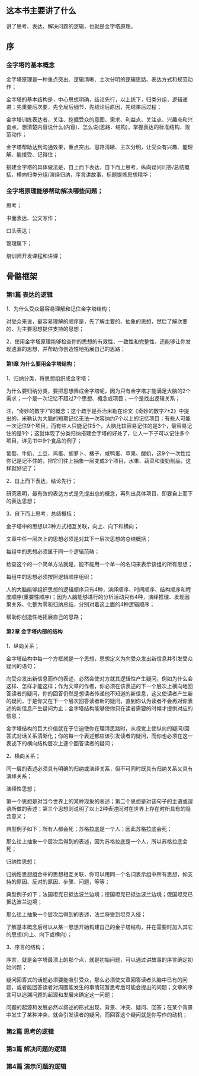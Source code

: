 ## 这本书主要讲了什么

讲了思考、表达、解决问题的逻辑，也就是金字塔原理。

## 序

### 金字塔的基本概念
金字塔原理是一种重点突出、逻辑清晰、主次分明的逻辑思路、表达方式和规范动作；

金字塔的基本结构是，中心思想明确，结论先行，以上统下，归类分组，逻辑递进；先重要后次要，先全局后细节，先结论后原因，先结果后过程；

金字塔训练表达者，关注、挖掘受众的意图、需求、利益点、关注点、兴趣点和兴奋点，想清楚内容说什么(内容)、怎么说(思路、结构)，掌握表达的标准结构、规范动作；

金字塔帮助达到沟通效果，重点突出、思路清晰、主次分明，让受众有兴趣、能理解、能接受、记得住；

搭建金字塔的具体做法是，自上而下表达，自下而上思考，纵向疑问问答/总结概括，横向归类分组/演绎归纳，序言讲故事，标题提炼思想精华；

### 金字塔原理能够帮助解决哪些问题；
思考；

书面表达、公文写作；

口头表达；

管理属下；

培训师开发课程和讲课；

## 骨骼框架

### 第1篇 表达的逻辑
1、为什么受众最容易理解和记住金字塔结构；

对受众来说，最容易理解的顺序是，先了解主要的、抽象的思想，然后了解次要的、为主要思想提供支持的思想；

2、使用金字塔原理能够检查你的思想的有效性、一致性和完整性，还能够让你发现遗漏的思想，并帮助你创造性地拓展自己的思路；

#### 第1章 为什么要用金字塔结构；
1、归纳分类，将思想组织成金字塔；

为什么要归纳分类，要把思想弄成金字塔呢，因为只有金字塔才能满足大脑的2个需求；一个是一次记忆不超过7个思想、概念或项目；一个是找出逻辑关系；

注，“奇妙的数字7”的概念；这个疏于是乔治米勒在论文《奇妙的数字7±2》中提出的，米勒认为大脑的短期记忆无法一次容纳约7个以上的记忆项目；有些人可能一次记住9个项目，而有些人只能记住5个，大脑比较容易记住的是3个，最容易记住的是1个；这就体现了分类归纳搭建金字塔的好处了，让人一下子可以记住多个项目，详见书中9个食品的例子；

葡萄、牛奶、土豆、鸡蛋、胡萝卜、橘子、咸鸭蛋、苹果、酸奶，这9个一次性给你记是记不住的，把它们往上抽象一层变成3个项目，水果、蔬菜和蛋奶制品，这样就好记了；

2、自上而下表达，结论先行；

研究表明，最有效的表达方式是先提出总的概念，再列出具体项目，即要自上而下的表达思想；

3、自下而上思考，总结概括；

金子塔中的思想以3种方式相互关联，向上、向下和横向；

文章中任一层次上的思想必须是对其下一层次思想的总结概括；

每组中的思想必须属于同一个逻辑范畴；

检查这个的一个简单方法就是，能不能用一个单一的名词来表示该组的所有思想；

每组中的思想必须按照逻辑顺序组织；

人的大脑能够组织思想的逻辑顺序只有4种，演绎顺序、时间顺序、结构顺序和程度顺序(重要性顺序)；因为人脑能够进行的分析活动只有4种，演绎推理、发现因果关系、化整为零和归纳总结，分别对着这上面的4种逻辑顺序；

帮助你创造性地拓展自己的思路；

#### 第2章 金字塔内部的结构
1、纵向关系；

金字塔结构中每一个方框就是一个思想，思想定义为向受众发出新信息并引发受众疑问的语句；

向受众发出新信息而作的表述，必然会使对方就其逻辑性产生疑问，例如为什么会这样、怎样才能这样；作为文章的作者，你必须在该表述的下一个层次上横向地回答读者的疑问，你的回答仍然是想读者传递他不知道的新信息，这又使读者产生新的疑问，于是你又在下一个层次回答读者新的疑问，直到你认为读者不会再对你表述的新信息产生疑问为止；金字塔结构能够使你只在读者需要的时候才提供对应的信息；

金字塔结构的巨大价值就在于它迫使你在理清思路时，从视觉上使纵向的疑问/回答式对话关系清晰化；你的每一个表述都应该引发读者的疑问，而你也必须在这一表述下的横向结构层次上逐个回答读者的疑问；

2、横向关系；

同一层的表述必须具有明确的归纳或演绎关系，但不可同时既具有归纳关系又具有演绎关系；

演绎性思想；

第一个思想是对当今世界上的某种现象的表述；第二个思想是对该句子的主语或谓语所做的表述；第三个思想则说明了以上2种表述同时在世界上存在时所具有的隐含意义；

典型例子如下；所有人都会死；苏格拉底是一个人；因此苏格拉底会死；

那么往上抽象一个层次后得到的表述，因为苏格拉底是一个人，所以苏格拉底会死；

归纳性思想；

归纳性思想组合中的思想相互关联，你可以用同一个名词表示组中所有思想，如支持的原因、反对的原因、步骤、问题，等等；

典型例子如下；法国坦克已抵达波兰边境；德国坦克已抵达波兰边境；俄国坦克已抵达波兰边境；

那么往上抽象一个层次后得到的表述，法兰将受到坦克入侵；

了解基本概念后可以从某一思想开始构建自己的金子塔结构，并在需要时加入其它的思想(向上、向下或横向)；

3、序言的结构；

序言，就是金字塔最顶上的那个点，就是初始问题，可以通过讲故事的序言确定初始问题；

疑问回答式的话题必须要能吸引受众，那么必须使文章回答读者头脑中已有的问题，或者能回答读者对周围能发生的事情短暂思考后可能会提出的问题；文章的序言可以追溯问题的起源和发展来确定这一问题；

问题的起源和发展必然以叙述的形式出现，背景、冲突、疑问、回答；在某个背景中发生了某种冲突，就会引发读者的疑问，而回答这个疑问就是你写作的动机；



### 第2篇 思考的逻辑

### 第3篇 解决问题的逻辑

### 第4篇 演示问题的逻辑



